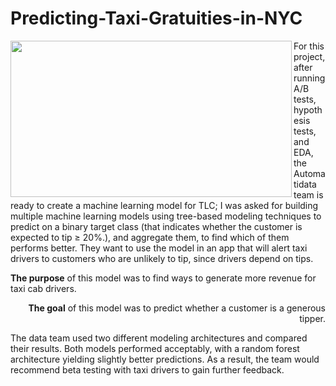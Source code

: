 # Predicting-Taxi-Gratuities-in-NYC

<img src='https://miro.medium.com/v2/resize:fit:1400/0*LRyHZb_JBpuuNVzd' width="450" height="250" align=left>

For this project, after running A/B tests, hypothesis tests, and EDA, the Automatidata team is ready to create a machine learning model for TLC; I was asked for building multiple machine learning models using tree-based modeling techniques to predict on a binary target class (that indicates whether the customer is expected to tip ≥ 20%.), and aggregate them, to find which of them performs better. They want to use the model in an app that will alert taxi drivers to customers who are unlikely to tip, since drivers depend on tips.

**The purpose** of this model was to find ways to generate more revenue for taxi cab drivers.

<p align=right><b>The goal</b> of this model was to predict whether a customer is a generous tipper.</p>

The data team used two different modeling architectures and compared their results. Both models performed acceptably, with a random forest architecture yielding slightly better predictions. As a result, the team would recommend beta testing with taxi drivers to gain further feedback.
